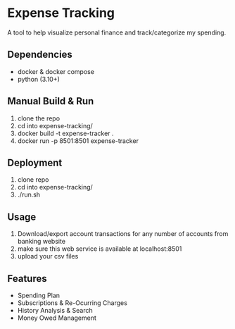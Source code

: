 # Expense Tracking

A tool to help visualize personal finance and track/categorize my spending.

## Dependencies 

- docker & docker compose 
- python (3.10+)

## Manual Build & Run 

1. clone the repo
2. cd into expense-tracking/
3. docker build -t expense-tracker .
4. docker run -p 8501:8501 expense-tracker

## Deployment

1. clone repo
2. cd into expense-tracking/
3. ./run.sh

## Usage 

1. Download/export account transactions for any number of accounts from banking website
2. make sure this web service is available at localhost:8501
3. upload your csv files

## Features
- Spending Plan 
- Subscriptions & Re-Ocurring Charges
- History Analysis & Search 
- Money Owed Management
